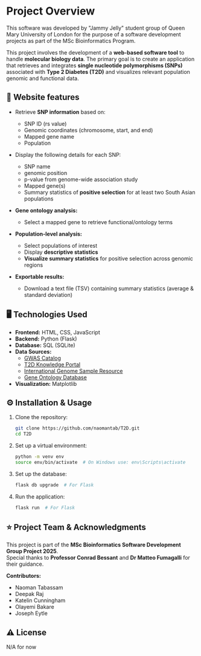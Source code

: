 # Project Overview

This software was developed by "Jammy Jelly" student group of Queen Mary University of London for the purpose of a software development projects as part of the MSc Bioinformatics Program.

This project involves the development of a **web-based software tool** to handle **molecular biology data**. The primary goal is to create an application that retrieves and integrates **single nucleotide polymorphisms (SNPs)** associated with **Type 2 Diabetes (T2D)** and visualizes relevant population genomic and functional data.

## 🧪 Website features
- Retrieve **SNP information** based on:
  - SNP ID (rs value)
  - Genomic coordinates (chromosome, start, and end)
  - Mapped gene name
  - Population
    
- Display the following details for each SNP:
  - SNP name
  - genomic position
  - p-value from genome-wide association study
  - Mapped gene(s)
  - Summary statistics of **positive selection** for at least two South Asian populations
- **Gene ontology analysis:**
  - Select a mapped gene to retrieve functional/ontology terms
- **Population-level analysis:**
  - Select populations of interest
  - Display **descriptive statistics**
  - **Visualize summary statistics** for positive selection across genomic regions
- **Exportable results:**
  - Download a text file (TSV) containing summary statistics (average & standard deviation)

## 🖥️ Technologies Used
- **Frontend:** HTML, CSS, JavaScript
- **Backend:** Python (Flask)
- **Database:** SQL (SQLite)
- **Data Sources:**
  - [GWAS Catalog](https://www.ebi.ac.uk/gwas)
  - [T2D Knowledge Portal](https://t2d.hugeamp.org)
  - [International Genome Sample Resource](https://www.internationalgenome.org/)
  - [Gene Ontology Database](https://geneontology.org/)
- **Visualization:** Matplotlib


## ⚙️ Installation & Usage
1. Clone the repository:
   ```sh
   git clone https://github.com/naomantab/T2D.git
   cd T2D
   ```
2. Set up a virtual environment:
   ```sh
   python -m venv env
   source env/bin/activate  # On Windows use: env\Scripts\activate
   ```
3. Set up the database:
   ```sh
   flask db upgrade  # For Flask
   ```
4. Run the application:
   ```sh
   flask run  # For Flask
   ```
## ⭐ Project Team & Acknowledgments

This project is part of the **MSc Bioinformatics Software Development Group Project 2025**.  
Special thanks to **Professor Conrad Bessant** and **Dr Matteo Fumagalli** for their guidance.

**Contributors:**
- Naoman Tabassam
- Deepak Raj
- Katelin Cunningham
- Olayemi Bakare
- Joseph Eytle


## ⚠️ License
N/A for now

   
